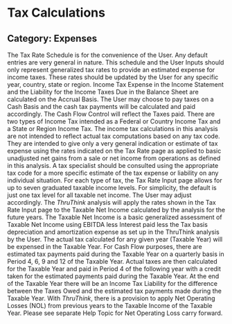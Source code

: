 # Tax Calculations
## Category: Expenses
The Tax Rate Schedule is for the convenience of the User. Any default entries are very general in nature. This schedule and the User Inputs should only represent generalized tax rates to provide an estimated expense for income taxes. These rates should be updated by the User for any specific year, country, state or region.
Income Tax Expense in the Income Statement and the Liability for the Income Taxes Due in the Balance Sheet are calculated on the Accrual Basis. The User may choose to pay taxes on a Cash Basis and the cash tax payments will be calculated and paid accordingly. The Cash Flow Control will reflect the Taxes paid.
There are two types of Income Tax intended as a Federal or Country Income Tax and a State or Region Income Tax.
The income tax calculations in this analysis are not intended to reflect actual tax computations based on any tax code. They are intended to give only a very general indication or estimate of tax expense using the rates indicated on the Tax Rate page as applied to basic unadjusted net gains from a sale or net income from operations as defined in this analysis. A tax specialist should be consulted using the appropriate tax code for a more specific estimate of the tax expense or liability on any individual situation.
For each type of tax, the Tax Rate Input page allows for up to seven graduated taxable income levels. For simplicity, the default is just one tax level for all taxable net income. The User may adjust accordingly.
The *ThruThink* analysis will apply the rates shown in the Tax Rate Input page to the Taxable Net Income calculated by the analysis for the future years. The Taxable Net Income is a basic generalized assessment of Taxable Net Income using EBITDA less Interest paid less the Tax basis depreciation and amortization expense as set up in the ThruThink analysis by the User.
The actual tax calculated for any given year (Taxable Year) will be expensed in the Taxable Year.
For Cash Flow purposes, there are estimated tax payments paid during the Taxable Year on a quarterly basis in Period 4, 6, 9 and 12 of the Taxable Year. Actual taxes are then calculated for the Taxable Year and paid in Period 4 of the following year with a credit taken for the estimated payments paid during the Taxable Year.
At the end of the Taxable Year there will be an Income Tax Liability for the difference between the Taxes Owed and the estimated tax payments made during the Taxable Year.
With *ThruThink*, there is a provision to apply Net Operating Losses (NOL) from previous years to the Taxable Income of the Taxable Year. Please see separate Help Topic for Net Operating Loss carry forward.
